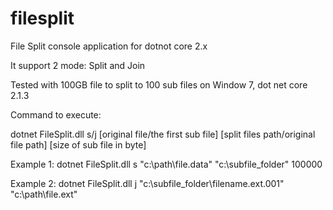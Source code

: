 # filesplit
File Split console application for dotnot core 2.x

It support 2 mode: Split and Join

Tested with 100GB file to split to 100 sub files on Window 7, dot net core 2.1.3

Command to execute:

dotnet FileSplit.dll s/j [original file/the first sub file] [split files path/original file path] [size of sub file in byte]

Example 1: dotnet FileSplit.dll s "c:\path\file.data"  "c:\subfile_folder" 100000

Example 2: dotnet FileSplit.dll j "c:\subfile_folder\filename.ext.001" "c:\path\file.ext"
